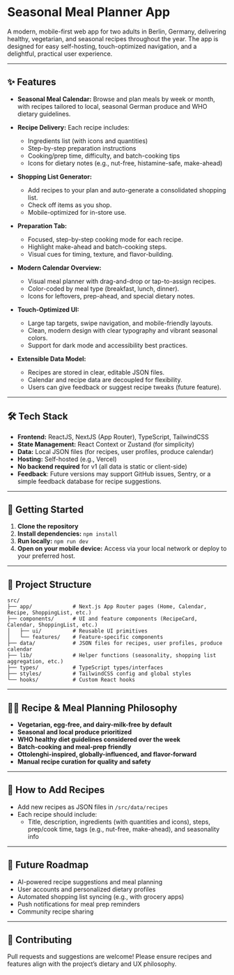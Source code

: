 # Seasonal Meal Planner App

A modern, mobile-first web app for two adults in Berlin, Germany, delivering healthy, vegetarian, and seasonal recipes throughout the year. The app is designed for easy self-hosting, touch-optimized navigation, and a delightful, practical user experience.

---

## ✨ Features

- **Seasonal Meal Calendar:**
  Browse and plan meals by week or month, with recipes tailored to local, seasonal German produce and WHO dietary guidelines.

- **Recipe Delivery:**
  Each recipe includes:
  - Ingredients list (with icons and quantities)
  - Step-by-step preparation instructions
  - Cooking/prep time, difficulty, and batch-cooking tips
  - Icons for dietary notes (e.g., nut-free, histamine-safe, make-ahead)

- **Shopping List Generator:**
  - Add recipes to your plan and auto-generate a consolidated shopping list.
  - Check off items as you shop.
  - Mobile-optimized for in-store use.

- **Preparation Tab:**
  - Focused, step-by-step cooking mode for each recipe.
  - Highlight make-ahead and batch-cooking steps.
  - Visual cues for timing, texture, and flavor-building.

- **Modern Calendar Overview:**
  - Visual meal planner with drag-and-drop or tap-to-assign recipes.
  - Color-coded by meal type (breakfast, lunch, dinner).
  - Icons for leftovers, prep-ahead, and special dietary notes.

- **Touch-Optimized UI:**
  - Large tap targets, swipe navigation, and mobile-friendly layouts.
  - Clean, modern design with clear typography and vibrant seasonal colors.
  - Support for dark mode and accessibility best practices.

- **Extensible Data Model:**
  - Recipes are stored in clear, editable JSON files.
  - Calendar and recipe data are decoupled for flexibility.
  - Users can give feedback or suggest recipe tweaks (future feature).

---

## 🛠️ Tech Stack

- **Frontend:** ReactJS, NextJS (App Router), TypeScript, TailwindCSS
- **State Management:** React Context or Zustand (for simplicity)
- **Data:** Local JSON files (for recipes, user profiles, produce calendar)
- **Hosting:** Self-hosted (e.g., Vercel)
- **No backend required** for v1 (all data is static or client-side)
- **Feedback**: Future versions may support GitHub issues, Sentry, or a simple feedback database for recipe suggestions.

---

## 🚀 Getting Started

1. **Clone the repository**
2. **Install dependencies:**
   `npm install`
3. **Run locally:**
   `npm run dev`
4. **Open on your mobile device:**
   Access via your local network or deploy to your preferred host.

---

## 📁 Project Structure

```
src/
├── app/             # Next.js App Router pages (Home, Calendar, Recipe, ShoppingList, etc.)
├── components/      # UI and feature components (RecipeCard, Calendar, ShoppingList, etc.)
│   ├── ui/          # Reusable UI primitives
│   └── features/    # Feature-specific components
├── data/            # JSON files for recipes, user profiles, produce calendar
├── lib/             # Helper functions (seasonality, shopping list aggregation, etc.)
├── types/           # TypeScript types/interfaces
├── styles/          # TailwindCSS config and global styles
└── hooks/           # Custom React hooks
```

---

## 🧑‍🍳 Recipe & Meal Planning Philosophy

- **Vegetarian, egg-free, and dairy-milk-free by default**
- **Seasonal and local produce prioritized**
- **WHO healthy diet guidelines considered over the week**
- **Batch-cooking and meal-prep friendly**
- **Ottolenghi-inspired, globally-influenced, and flavor-forward**
- **Manual recipe curation for quality and safety**

---

## 🛒 How to Add Recipes

- Add new recipes as JSON files in `/src/data/recipes`
- Each recipe should include:
  - Title, description, ingredients (with quantities and icons), steps, prep/cook time, tags (e.g., nut-free, make-ahead), and seasonality info

---

## 📅 Future Roadmap

- AI-powered recipe suggestions and meal planning
- User accounts and personalized dietary profiles
- Automated shopping list syncing (e.g., with grocery apps)
- Push notifications for meal prep reminders
- Community recipe sharing

---

## 🤝 Contributing

Pull requests and suggestions are welcome! Please ensure recipes and features align with the project’s dietary and UX philosophy.
